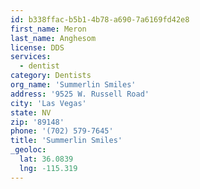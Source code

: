 ```yaml
---
id: b338ffac-b5b1-4b78-a690-7a6169fd42e8
first_name: Meron
last_name: Anghesom
license: DDS
services:
  - dentist
category: Dentists
org_name: 'Summerlin Smiles'
address: '9525 W. Russell Road'
city: 'Las Vegas'
state: NV
zip: '89148'
phone: '(702) 579-7645'
title: 'Summerlin Smiles'
_geoloc:
  lat: 36.0839
  lng: -115.319
---
```

